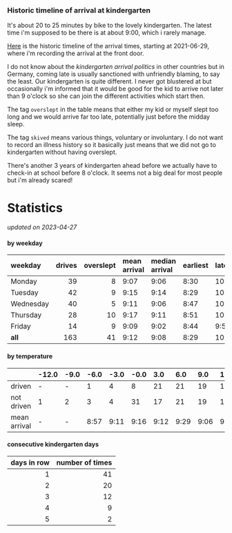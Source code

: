 ### Historic timeline of arrival at kindergarten

It's about 20 to 25 minutes by bike to the lovely kindergarten. 
The latest time i'm supposed to be there is at about 9:00, 
which i rarely manage. 

[Here](times.csv) is the historic timeline of the arrival times, starting
at 2021-06-29, where i'm recording the arrival at the front door.

I do not know about the *kindergarten arrival politics* in other
countries but in Germany, coming late is usually sanctioned 
with unfriendly blaming, to say the least. Our kindergarten is quite
different. I never got blustered at but occasionally i'm informed
that it would be good for the kid to arrive not later than 9 o'clock
so she can join the different activities which start then. 

The tag `overslept` in the table means that either my kid or myself
slept too long and we would arrive far too late, potentially just
before the midday sleep.

The tag `skived` means various things, voluntary or involuntary. I 
do not want to record an illness history so it basically just means
that we did not go to kindergarten without having overslept.

There's another 3 years of kindergarten ahead before we actually 
have to check-in at school before 8 o'clock. It seems not a big deal
for most people but i'm already scared!


# Statistics

*updated on 2023-04-27*

#### by weekday

| weekday   |   drives |   overslept | mean arrival   | median arrival   | earliest   | latest   |
|:----------|---------:|------------:|:---------------|:-----------------|:-----------|:---------|
| Monday    |       39 |           8 | 9:07           | 9:06             | 8:30       | 10:14    |
| Tuesday   |       42 |           9 | 9:15           | 9:14             | 8:29       | 10:19    |
| Wednesday |       40 |           5 | 9:11           | 9:06             | 8:47       | 10:06    |
| Thursday  |       28 |          10 | 9:17           | 9:11             | 8:51       | 10:20    |
| Friday    |       14 |           9 | 9:09           | 9:02             | 8:44       | 9:56     |
| **all**   |      163 |          41 | 9:12           | 9:08             | 8:29       | 10:20    |

#### by temperature

|              | -12.0   | -9.0   | -6.0   | -3.0   | -0.0   | 3.0   | 6.0   | 9.0   | 12.0   | 15.0   | 18.0   | 21.0   | 24.0   | 27.0   | 30.0   |
|:-------------|:--------|:-------|:-------|:-------|:-------|:------|:------|:------|:-------|:-------|:-------|:-------|:-------|:-------|:-------|
| driven       | -       | -      | 1      | 4      | 8      | 21    | 21    | 19    | 14     | 10     | 9      | 11     | -      | -      | -      |
| not driven   | 1       | 2      | 3      | 4      | 31     | 17    | 21    | 19    | 15     | 10     | 12     | 11     | 7      | 2      | 2      |
| mean arrival | -       | -      | 8:57   | 9:11   | 9:16   | 9:12  | 9:29  | 9:06  | 9:10   | 9:19   | 8:57   | 9:05   | -      | -      | -      |

#### consecutive kindergarten days

|   days in row |   number of times |
|--------------:|------------------:|
|             1 |                41 |
|             2 |                20 |
|             3 |                12 |
|             4 |                 9 |
|             5 |                 2 |

